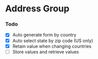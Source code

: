 # Address Group 

### Todo
- [x] Auto generate form by country
- [x] Auto select state by zip code (US only)
- [x] Retain value when changing countries 
- [ ] Store values and retrieve values
